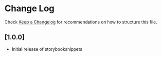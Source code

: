 # Change Log

Check [Keep a Changelog](http://keepachangelog.com/) for recommendations on how to structure this file.

## [1.0.0]

- Initial release of storybooksnippets